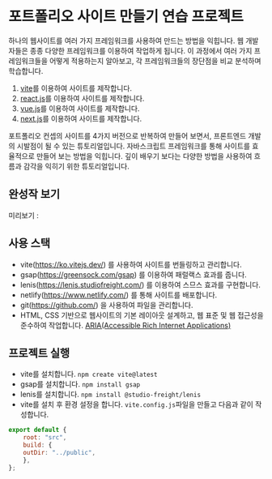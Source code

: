 # 포트폴리오 사이트 만들기 연습 프로젝트

하나의 웹사이트를 여러 가지 프레임워크를 사용하여 만드는 방법을 익힙니다.
웹 개발자들은 종종 다양한 프레임워크를 이용하여 작업하게 됩니다. 
이 과정에서 여러 가지 프레임워크들을 어떻게 적용하는지 알아보고, 
각 프레임워크들의 장단점을 비교 분석하며 학습합니다.

1. [vite](https://github.com/joon6390/PortFolio-vite)를 이용하여 사이트를 제작합니다. 
2. [react.js](https://github.com/joon6390/PortFolio-vite)를 이용하여 사이트를 제작합니다. 
3. [vue.js](https://github.com/joon6390/PortFolio-vite)를 이용하여 사이트를 제작합니다.
4. [next.js](https://github.com/joon6390/PortFolio-vite)를 이용하여 사이트를 제작합니다.

포트폴리오 컨셉의 사이트를 4가지 버전으로 반복하여 만들어 보면서, 프론트엔드 개발의 시발점이 될 수 있는 튜토리얼입니다.
자바스크립트 프레임워크를 통해 사이트를 효율적으로 만들어 보는 방법을 익힙니다. 
깊이 배우기 보다는 다양한 방법을 사용하여 흐름과 감각을 익히기 위한 튜토리얼입니다.

## 완성작 보기 
미리보기 : 

## 사용 스택
- vite(https://ko.vitejs.dev/) 를 사용하여 사이트를 번들링하고 관리합니다.
- gsap(https://greensock.com/gsap) 를 이용하여 패럴랙스 효과를 줍니다.
- lenis(https://lenis.studiofreight.com/) 를 이용하여 스므스 효과를 구현합니다.
- netlify(https://www.netlify.com/) 를 통해 사이트를 배포합니다.
- git(https://github.com/) 을 사용하여 파일을 관리합니다.
- HTML, CSS 기반으로 웹사이트의 기본 레이아웃 설계하고, 웹 표준 및 웹 접근성을 준수하여 작업합니다. [ARIA(Accessible Rich Internet Applications)](https://developer.mozilla.org/en-US/docs/Web/Accessibility/ARIA/Roles)

## 프로젝트 실행
- vite를 설치합니다. `npm create vite@latest`
- gsap를 설치합니다. `npm install gsap`
- lenis를 설치합니다. `npm install @studio-freight/lenis`
- vite를 설치 후 환경 설정을 합니다. `vite.config.js`파일을 만들고 다음과 같이 작성합니다.
```javascript
export default {
    root: "src",
    build: {
    outDir: "../public",
    },
};
